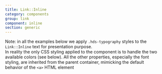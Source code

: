 ```yaml
---
title: Link::Inline
category: components
group: link
component: inline
section: generic
---
```



<section data-section="generic">
  <p class="dummy-banner dummy-banner--info dummy-paragraph">Note: in all the examples below we apply
    <code class="dummy-code">.hds-typography</code>
    styles to the
    <code class="dummy-code">Link::Inline</code>
    text for presentation purpose.<br />
    In reality the only CSS styling applied to the component is to handle the two available colors (see below). All the
    other properties, especially the font styling, are inherited from the parent container, mimicking the default
    behavior of the
    <code class="dummy-code">&lt;a&gt;</code>
    HTML element</p>
</section>
